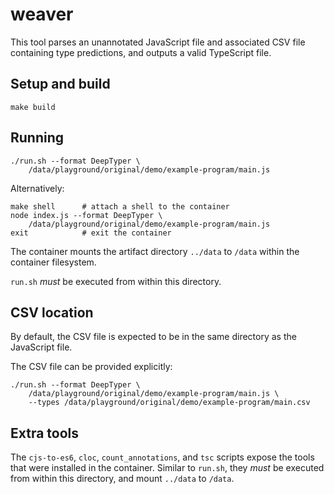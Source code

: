 # weaver

This tool parses an unannotated JavaScript file and associated CSV file
containing type predictions, and outputs a valid TypeScript file.

## Setup and build

    make build

## Running

    ./run.sh --format DeepTyper \
        /data/playground/original/demo/example-program/main.js

Alternatively:

    make shell      # attach a shell to the container
    node index.js --format DeepTyper \
        /data/playground/original/demo/example-program/main.js
    exit            # exit the container

The container mounts the artifact directory `../data` to `/data` within the
container filesystem.

`run.sh` _must_ be executed from within this directory.

## CSV location

By default, the CSV file is expected to be in the same directory as the
JavaScript file.

The CSV file can be provided explicitly:

    ./run.sh --format DeepTyper \
        /data/playground/original/demo/example-program/main.js \
        --types /data/playground/original/demo/example-program/main.csv

## Extra tools

The `cjs-to-es6`, `cloc`, `count_annotations`, and `tsc` scripts expose the
tools that were installed in the container. Similar to `run.sh`, they _must_ be
executed from within this directory, and mount `../data` to `/data`.
